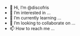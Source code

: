 - 👋 Hi, I’m @discofris
- 👀 I’m interested in ...
- 🌱 I’m currently learning ...
- 💞️ I’m looking to collaborate on ...
- 📫 How to reach me ...

<!---
discofris/discofris is a ✨ special ✨ repository because its `README.md` (this file) appears on your GitHub profile.
You can click the Preview link to take a look at your changes.
--->
